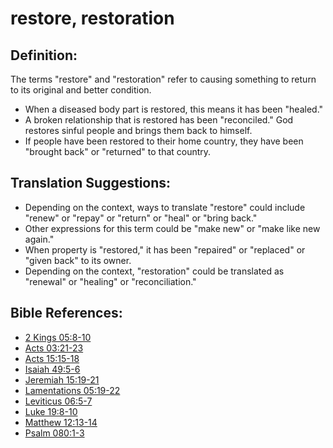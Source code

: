 # restore, restoration #

## Definition: ##

The terms "restore" and "restoration" refer to causing something to return to its original and better condition.

* When a diseased body part is restored, this means it has been "healed."
* A broken relationship that is restored has been "reconciled." God restores sinful people and brings them back to himself.
* If people have been restored to their home country, they have been "brought back" or "returned" to that country.

## Translation Suggestions: ##

* Depending on the context, ways to translate "restore" could include "renew" or "repay" or "return" or "heal" or "bring back."
* Other expressions for this term could be "make new" or "make like new again."
* When property is "restored," it has been "repaired" or "replaced" or "given back" to its owner.
* Depending on the context, "restoration" could be translated as "renewal" or "healing" or "reconciliation."

## Bible References: ##

* [2 Kings 05:8-10](https://door43.org/en/bible/notes/2ki/05/08)
* [Acts 03:21-23](https://door43.org/en/bible/notes/act/03/21)
* [Acts 15:15-18](https://door43.org/en/bible/notes/act/15/15)
* [Isaiah 49:5-6](https://door43.org/en/bible/notes/isa/49/05)
* [Jeremiah 15:19-21](https://door43.org/en/bible/notes/jer/15/19)
* [Lamentations 05:19-22](https://door43.org/en/bible/notes/lam/05/19)
* [Leviticus 06:5-7](https://door43.org/en/bible/notes/lev/06/05)
* [Luke 19:8-10](https://door43.org/en/bible/notes/luk/19/08)
* [Matthew 12:13-14](https://door43.org/en/bible/notes/mat/12/13)
* [Psalm 080:1-3](https://door43.org/en/bible/notes/psa/080/001)

